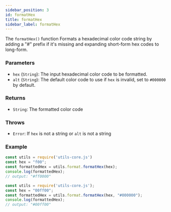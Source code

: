 ```yaml
---
sidebar_position: 3
id: formatHex
title: formatHex
sidebar_label: formatHex
---
```


The `formatHex()` function Formats a hexadecimal color code string by adding a "#" prefix if it's missing and expanding short-form hex codes to long-form.

### Parameters

- `hex` (`String`): The input hexadecimal color code to be formatted.
- `alt` (`String`): The default color code to use if `hex` is invalid, set to `#000000` by default.

### Returns

- `String`: The formatted color code

### Throws

- `Error`: If `hex` is not a string or `alt` is not a string

### Example

```js
const utils = require('utils-core.js')
const hex = "f00";
const formattedHex = utils.format.formatHex(hex);
console.log(formattedHex); 
// output: "#ff0000"
```
```js
const utils = require('utils-core.js');
const hex = "00ff00";
const formattedHex = utils.format.formatHex(hex, "#000000");
console.log(formattedHex); 
// output: "#00ff00"
```